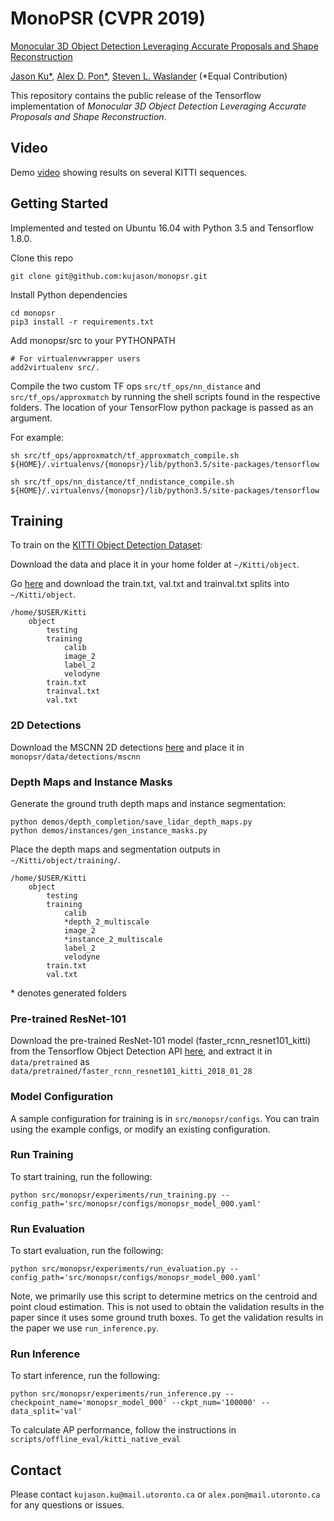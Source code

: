 # MonoPSR (CVPR 2019)
[Monocular 3D Object Detection Leveraging Accurate Proposals and Shape Reconstruction](https://arxiv.org/abs/1904.01690)

[Jason Ku*](http://kujason.com/), [Alex D. Pon*](http://alexdpon.com/), [Steven L. Waslander](https://scholar.google.ca/citations?user=CwgGTXMAAAAJ) (*Equal Contribution)

This repository contains the public release of the Tensorflow implementation of *Monocular 3D Object Detection Leveraging Accurate Proposals and Shape Reconstruction*.

## Video
Demo [video](https://youtu.be/_iJpEpXB7j4) showing results on several KITTI sequences.

## Getting Started
Implemented and tested on Ubuntu 16.04 with Python 3.5 and Tensorflow 1.8.0.

Clone this repo
```
git clone git@github.com:kujason/monopsr.git
```
Install Python dependencies
```
cd monopsr
pip3 install -r requirements.txt
```
Add monopsr/src to your PYTHONPATH
```
# For virtualenvwrapper users
add2virtualenv src/.
```

Compile the two custom TF ops `src/tf_ops/nn_distance` and `src/tf_ops/approxmatch` by running the shell scripts found in the respective folders. The location of your TensorFlow python package is passed as an argument.

For example:
```
sh src/tf_ops/approxmatch/tf_approxmatch_compile.sh ${HOME}/.virtualenvs/{monopsr}/lib/python3.5/site-packages/tensorflow
```
```
sh src/tf_ops/nn_distance/tf_nndistance_compile.sh ${HOME}/.virtualenvs/{monopsr}/lib/python3.5/site-packages/tensorflow
```

## Training
To train on the [KITTI Object Detection Dataset](http://www.cvlibs.net/datasets/kitti/eval_object.php?obj_benchmark=3d):

Download the data and place it in your home folder at `~/Kitti/object`.

Go [here](https://drive.google.com/open?id=17dUeXJWSFTxmbmbXC0--VqUXWenkceEb) and download the train.txt, val.txt and trainval.txt splits into `~/Kitti/object`.
```
/home/$USER/Kitti
    object
        testing
        training
            calib
            image_2
            label_2
            velodyne
        train.txt
        trainval.txt
        val.txt
```

### 2D Detections
Download the MSCNN 2D detections [here](https://drive.google.com/open?id=17dUeXJWSFTxmbmbXC0--VqUXWenkceEb) and place it in 
`monopsr/data/detections/mscnn`

### Depth Maps and Instance Masks
Generate the ground truth depth maps and instance segmentation:
```
python demos/depth_completion/save_lidar_depth_maps.py
python demos/instances/gen_instance_masks.py
```
Place the depth maps and segmentation outputs in `~/Kitti/object/training/`.
```
/home/$USER/Kitti
    object
        testing
        training
            calib
            *depth_2_multiscale
            image_2
            *instance_2_multiscale
            label_2
            velodyne
        train.txt
        val.txt
```
\* denotes generated folders

### Pre-trained ResNet-101
Download the pre-trained ResNet-101 model (faster_rcnn_resnet101_kitti) from the Tensorflow Object Detection API [here](https://github.com/tensorflow/models/blob/master/research/object_detection/g3doc/detection_model_zoo.md), and extract it in `data/pretrained` as `data/pretrained/faster_rcnn_resnet101_kitti_2018_01_28`

### Model Configuration
A sample configuration for training is in `src/monopsr/configs`. You can train using the example configs, or modify an existing configuration.

### Run Training
To start training, run the following:
```
python src/monopsr/experiments/run_training.py --config_path='src/monopsr/configs/monopsr_model_000.yaml' 
```

### Run Evaluation
To start evaluation, run the following:
```
python src/monopsr/experiments/run_evaluation.py --config_path='src/monopsr/configs/monopsr_model_000.yaml'
```
Note, we primarily use this script to determine metrics on the centroid and point cloud 
estimation. This is not used to obtain the validation results in the paper since it uses some 
ground truth boxes. To get the validation results in the paper we use `run_inference.py`.

### Run Inference
To start inference, run the following:
```
python src/monopsr/experiments/run_inference.py --checkpoint_name='monopsr_model_000' --ckpt_num='100000' --data_split='val'
```
To calculate AP performance, follow the instructions in `scripts/offline_eval/kitti_native_eval`

## Contact
Please contact `kujason.ku@mail.utoronto.ca` or `alex.pon@mail.utoronto.ca` for any questions or issues.
